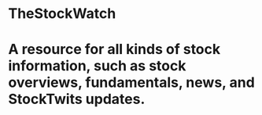 # TheStockWatch
# A resource for all kinds of stock information, such as stock overviews, fundamentals, news, and StockTwits updates.
